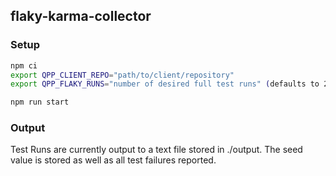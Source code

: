 ## flaky-karma-collector 


### Setup

```bash
npm ci
export QPP_CLIENT_REPO="path/to/client/repository"
export QPP_FLAKY_RUNS="number of desired full test runs" (defaults to 2 if not provided)

npm run start

```


### Output 
Test Runs are currently output to a text file stored in ./output. The seed value is stored as well as all
test failures reported.

